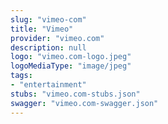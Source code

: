 ```yaml
---
slug: "vimeo-com"
title: "Vimeo"
provider: "vimeo.com"
description: null
logo: "vimeo.com-logo.jpeg"
logoMediaType: "image/jpeg"
tags:
- "entertainment"
stubs: "vimeo.com-stubs.json"
swagger: "vimeo.com-swagger.json"
---
```

